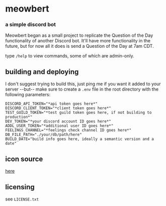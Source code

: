 # meowbert
### a simple discord bot
Meowbert began as a small project to replicate the Question of the Day functionality of another Discord bot. It'll have more functionality in the future, but for now all it does is send a Question of the Day at 7am CDT.

type `/help` to view commands, some of which are admin-only.

## building and deploying
I don't suggest trying to build this, just ping me if you want it added to your server
--but--
make sure to create a `.env` file in the root directory with the following parameters:
```
DISCORD_API_TOKEN="*api token goes here*"
DISCORD_CLIENT_TOKEN="*client token goes here*"
TEST_GUILD_TOKEN="*test guild token goes here, if not building to production*"
DEV_TOKEN="*your discord account ID goes here*"
ADDL_USER_TOKEN="*additional user ID goes here*"
FEELINGS_CHANNEL="*feelings check channel ID goes here*"
DB_FILE_PATH="./your/db/path/here"
BUILD_DATE="build info goes here, ideally a semantic version and a date"
```

## icon source
[here](https://picrew.me/image_maker/685226)

## licensing
see `LICENSE.txt`
